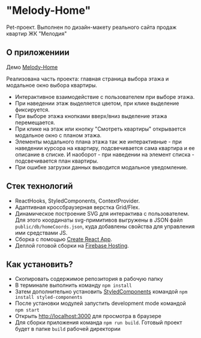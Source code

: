 # "Melody-Home"

Pet-проект. Выполнен по дизайн-макету реального сайта продаж квартир ЖК "Мелодия"

## О приложениии

Демо [Melody-Home](https://melody-home-32b02.web.app)

Реализована часть проекта: главная страница выбора этажа и модальное окно выбора квартиры.

* Интерактивное взаимодействие с пользователем при выборе этажа.
* При наведении этаж выделяется цветом, при клике выделение фиксируется.
* При выборе этажа кнопками вверх/вниз выделение этажа перемещается.
* При клике на этаж или кнопку "Смотреть квартиры" открывается модальное окно с планом этажа.
* Элементы модального плана этажа так же интерактивные - при наведении курсора на квартиру, подсвечивается сама квартира и ее описание в списке. И наоборот - при наведении на элемент списка - подсвечивается план квартиры.
* При ошибке загрузки данных выводится модальное уведомление.

## Стек технологий

* ReactHooks, StyledComponents, ContextProvider.
* Адаптивная кроссбраузерная верстка Grid/Flex.
* Динамическое построение SVG для интерактива с пользователем. Для этого координаты svg-примитивов выгружены в JSON файл `public/db/homeCoords.json`, куда добавлены свойства для управления ими средствами JS.
* Сборка с помощью [Create React App](https://github.com/facebook/create-react-app).
* Деплой готовой сборки на [Firebase Hosting](https://firebase.google.com).

## Как установить?

* Скопировать содержимое репозитория в рабочую папку
* В терминале выполнить команду `npm install`
* Затем дополнительно установить [StyledComponents](https://styled-components.com) командой `npm install styled-components`
* После установки модулей запустить development mode командой `npm start`
* Открыть [http://localhost:3000](http://localhost:3000) для просмотра в браузере
* Для сборки приложения команда `npm run build`. Готовый проект будет в папке `build` рабочей директории
